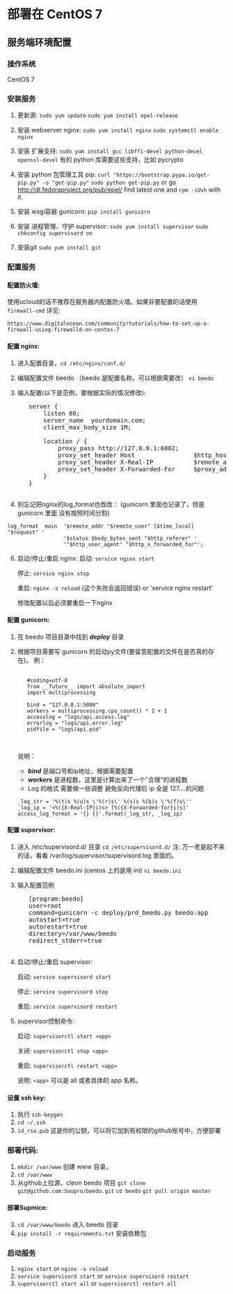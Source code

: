 # 部署在 CentOS 7

## 服务端环境配置

### 操作系统

CentOS 7

### 安装服务

1. 更新源:
  `sudo yum update`
  `sudo yum install epel-release`

2. 安装 webserver nginx:
  `sudo yum install nginx`
  `sudo systemctl enable nginx`

3. 安装 扩展支持:
  `sudo yum install gcc libffi-devel python-devel openssl-devel`
  有的 python 库需要这些支持，比如 pycrypto

4. 安装 python 包管理工具 pip:
  `curl "https://bootstrap.pypa.io/get-pip.py" -o "get-pip.py"`
  `sudo python get-pip.py`
  or
  go http://dl.fedoraproject.org/pub/epel/ find latest one
  and `rpm -iUvh` with it.

5. 安装 wsgi容器 gunicorn:
    `pip install gunicorn`

6. 安装 进程管理、守护 supervisor:
    `sudo yum install supervisor`
    `sudo chkconfig supervisord on`

7. 安装git
    `sudo yum install git`


### 配置服务

#### 配置防火墙:

使用ucloud的话不推荐在服务器内配置防火墙。如果非要配置的话使用 `firewall-cmd` 详见:
```
https://www.digitalocean.com/community/tutorials/how-to-set-up-a-firewall-using-firewalld-on-centos-7
```


#### 配置 nginx:

1. 进入配置目录，`cd /etc/nginx/conf.d/`

2. 编辑配置文件 beedo （beedo 是配置名称，可以根据需要改）
    `vi beedo`

3. 输入配置(以下是范例，要根据实际的情况修改):
    <pre>
      server {
          listen 80;
          server_name  yourdomain.com;
          client_max_body_size 1M;

          location / {
              proxy_pass http://127.0.0.1:6002;
              proxy_set_header Host                $http_host;
              proxy_set_header X-Real-IP           $remote_addr;
              proxy_set_header X-Forwarded-For     $proxy_add_x_forwarded_for;
          }
      }
    </pre>

5. 别忘记把nginx的log_format也改改：
  (gunicorn 里面也记录了，但是gunicorn 里面 没有按照时间分割)
  ```
  log_format  main  '$remote_addr "$remote_user" [$time_local] "$request" '
                    '$status $body_bytes_sent "$http_referer" '
                    '"$http_user_agent" "$http_x_forwarded_for"';
  ```

6. 启动/停止/重启 nginx:
    启动: `service nginx start`

    停止: `service nginx stop`

    重启:
    `nginx -s reload` (这个失败会返回错误)
    or
    'service nginx restart'

    修改配置以后必须要重启一下nginx

#### 配置 gunicorn:

1. 在 beedo 项目目录中找到 ***deploy*** 目录
2. 根据项目需要写 gunicorn 的启动py文件(要留意配置的文件在是否真的存在)。
    例：
    <pre>
    <code>
      #coding=utf-8
      from __future__ import absolute_import
      import multiprocessing

      bind = "127.0.0.1:5000"
      workers = multiprocessing.cpu_count() * 2 + 1
      accesslog = "logs/api.access.log"
      errorlog = "logs/api.error.log"
      pidfile = "logs/api.pid"
    </code>
    </pre>

    说明：
      * ***bind*** 是端口号和ip地址，根据需要配置
      * ***workers*** 是进程数，这里是计算出来了一个"合理"的进程数
      * Log 的格式 需要做一些调整 避免反向代理后 ip 全是 127....的问题
    ```
    _log_str = '%(t)s %(u)s \'%(r)s\' %(s)s %(b)s \'%(f)s\''
    _log_ip = '<%({X-Real-IP}i)s> [%({X-Forwarded-for}i)s]'
    access_log_format = '{} {}'.format(_log_str, _log_ip)
    ```


#### 配置 supervisor:

1. 进入 /etc/supervisord.d/ 目录
    `cd /etc/supervisord.d/`
   注: 万一老是起不来的话，看看 /var/log/supervisor/supervisord.log 里面的。
2. 编辑配置文件 beedo.ini (centos 上的是用 ini)
    `vi beedo.ini`
3. 输入配置范例
    <pre>
      [program:beedo]
      user=root
      command=gunicorn -c deploy/prd_beedo.py beedo:app
      autostart=true
      autorestart=true
      directory=/var/www/beedo
      redirect_stderr=true
    </pre>

4. 启动/停止/重启 supervisor:

    启动: `service supervisord start`

    停止: `service supervisord stop`

    重启: `service supervisord restart`

5. supervisor控制命令:

    启动: `supervisorctl start <app>`

    关闭: `supervisorctl stop <app>`

    重启: `supervisorctl restart <app>`

    说明: `<app>` 可以是 all 或者具体的 app 名称。


#### 设置 ssh key:

1. 执行 `ssh-keygen`
2. `cd ~/.ssh`
3. `id_rsa.pub` 这是你的公钥，可以将它加到有权限的github账号中，方便部署


### 部署代码:

1. `mkdir /var/www` 创建 www 目录，
2. `cd /var/www`
3. 从github上拉源，cleon beedo 项目
  `git clone git@github.com:Soopro/beedo.git`
  `cd beedo`
  `git pull origin master`



#### 部署Supmice:

3. `cd /var/www/beedo` 进入 beedo 目录
4. `pip install -r requirements.txt` 安装依赖包


### 启动服务
1. `nginx start` or `nginx -s reload`
2. `service supervisord start` or `service supervisord restart`
3. `supervisorctl start all` or `supervisorctl restart all`
